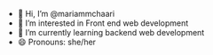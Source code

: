 - 👋 Hi, I’m @mariammchaari
- 👀 I’m interested in Front end web development 
- 🌱 I’m currently learning backend web development 
- 😄 Pronouns: she/her

<!---
mariammchaari/mariammchaari is a ✨ special ✨ repository because its `README.md` (this file) appears on your GitHub profile.
You can click the Preview link to take a look at your changes.
--->
